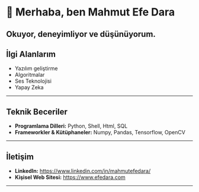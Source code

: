 # 👋 Merhaba, ben Mahmut Efe Dara

Okuyor, deneyimliyor ve düşünüyorum. 
---

## İlgi Alanlarım
- Yazılım geliştirme  
- Algoritmalar 
- Ses Teknolojisi
- Yapay Zeka

---

## Teknik Beceriler
- **Programlama Dilleri:** Python, Shell, Html, SQL
- **Frameworkler & Kütüphaneler:** Numpy, Pandas, Tensorflow, OpenCV
---

## İletişim
- **LinkedIn:** https://www.linkedin.com/in/mahmutefedara/
- **Kişisel Web Sitesi:** https://www.efedara.com

---
